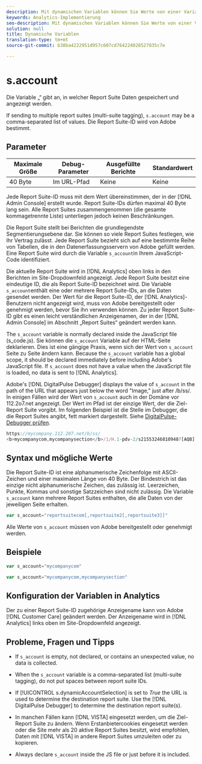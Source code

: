 ```yaml
---
description: Mit dynamischen Variablen können Sie Werte von einer Variablen in eine andere kopieren, ohne die vollständigen Werte mehrfach in die Bildanforderung auf Ihrer Site eingeben zu müssen.
keywords: Analytics-Implementierung
seo-description: Mit dynamischen Variablen können Sie Werte von einer Variablen in eine andere kopieren, ohne die vollständigen Werte mehrfach in die Bildanforderung auf Ihrer Site eingeben zu müssen.
solution: null
title: Dynamische Variablen
translation-type: tm+mt
source-git-commit: b38ba4222951d957c607cd764224028527835c7e

---
```



# s.account

Die Variable „“ gibt an, in welcher Report Suite Daten gespeichert und angezeigt werden.

If sending to multiple report suites (multi-suite tagging), `s.account` may be a comma-separated list of values. Die Report Suite-ID wird von Adobe bestimmt.

## Parameter

| Maximale Größe | Debug-Parameter | Ausgefüllte Berichte | Standardwert |
|--- |--- |--- |--- |
| 40 Byte | Im URL-Pfad | Keine | Keine |

Jede Report Suite-ID muss mit dem Wert übereinstimmen, der in der [!DNL Admin Console] erstellt wurde. Report Suite-IDs dürfen maximal 40 Byte lang sein. Alle Report Suites zusammengenommen (die gesamte kommagetrennte Liste) unterliegen jedoch keinen Beschränkungen.

Die Report Suite stellt bei Berichten die grundlegendste Segmentierungsebene dar. Sie können so viele Report Suites festlegen, wie Ihr Vertrag zulässt. Jede Report Suite bezieht sich auf eine bestimmte Reihe von Tabellen, die in den Datenerfassungsservern von Adobe gefüllt werden. Eine Report Suite wird durch die Variable `s_account`in Ihrem JavaScript-Code identifiziert. 

Die aktuelle Report Suite wird in [!DNL Analytics] oben links in den Berichten im Site-Dropdownfeld angezeigt. Jede Report Suite besitzt eine eindeutige ID, die als Report Suite-ID bezeichnet wird. Die Variable `s_account`enthält eine oder mehrere Report Suite-IDs, an die Daten gesendet werden. Der Wert für die Report Suite-ID, der [!DNL Analytics]-Benutzern nicht angezeigt wird, muss von Adobe bereitgestellt oder genehmigt werden, bevor Sie ihn verwenden können. Zu jeder Report Suite-ID gibt es einen leicht verständlichen Anzeigenamen, der in der [!DNL Admin Console] im Abschnitt „Report Suites“ geändert werden kann.

The `s_account` variable is normally declared inside the JavaScript file (s_code.js). Sie können die `s_account` Variable auf der HTML-Seite deklarieren. Dies ist eine gängige Praxis, wenn sich der Wert von `s_account` Seite zu Seite ändern kann. Because the `s_account` variable has a global scope, it should be declared immediately before including Adobe's JavaScript file. If `s_account` does not have a value when the JavaScript file is loaded, no data is sent to [!DNL Analytics].

Adobe's [!DNL DigitalPulse Debugger] displays the value of `s_account` in the path of the URL that appears just below the word "Image," just after /b/ss/. In einigen Fällen wird der Wert von `s_account` auch in der Domäne vor 112.2o7.net angezeigt. Der Wert im Pfad ist der einzige Wert, der die Ziel-Report Suite vorgibt. Im folgenden Beispiel ist die Stelle im Debugger, die die Report Suites angibt, fett markiert dargestellt. Siehe   [DigitalPulse-Debugger prüfen](https://docs.adobe.com/content/help/en/analytics/implementation/testing-and-validation/debugger.html).

```js
https://mycompany.112.207.net/b/ss/ 
<b>mycompanycom,mycompanysection</b>/1/H.1-pdv-2/s21553246810948?[AQB]
```

## Syntax und mögliche Werte

Die Report Suite-ID ist eine alphanumerische Zeichenfolge mit ASCII-Zeichen und einer maximalen Länge von 40 Byte. Der Bindestrich ist das einzige nicht alphanumerische Zeichen, das zulässig ist. Leerzeichen, Punkte, Kommas und sonstige Satzzeichen sind nicht zulässig. Die Variable `s_account` kann mehrere Report Suites enthalten, die alle Daten von der jeweiligen Seite erhalten.

```js
var s_account="reportsuitecom[,reportsuite2[,reportsuite3]]"
```

Alle Werte von `s_account` müssen von Adobe bereitgestellt oder genehmigt werden.

## Beispiele

```js
var s_account="mycompanycom"
```

```js
var s_account="mycompanycom,mycompanysection"
```

## Konfiguration der Variablen in Analytics

Der zu einer Report Suite-ID zugehörige Anzeigename kann von Adobe [!DNL Customer Care] geändert werden. Der Anzeigename wird in [!DNL Analytics] links oben im Site-Dropdownfeld angezeigt.

## Probleme, Fragen und Tipps

* If `s_account` is empty, not declared, or contains an unexpected value, no data is collected.
* When the `s_account` variable is a comma-separated list (multi-suite tagging), do not put spaces between report suite IDs.
* If [!UICONTROL s.dynamicAccountSelection] is set to *True* the URL is used to determine the destination report suite. Use the [!DNL DigitalPulse Debugger] to determine the destination report suite(s).

* In manchen Fällen kann [!DNL VISTA] eingesetzt werden, um die Ziel-Report Suite zu ändern. Wenn Erstanbietercookies eingesetzt werden oder die Site mehr als 20 aktive Report Suites besitzt, wird empfohlen, Daten mit [!DNL VISTA] in andere Report Suites umzuleiten oder zu kopieren.

* Always declare `s_account` inside the JS file or just before it is included.

